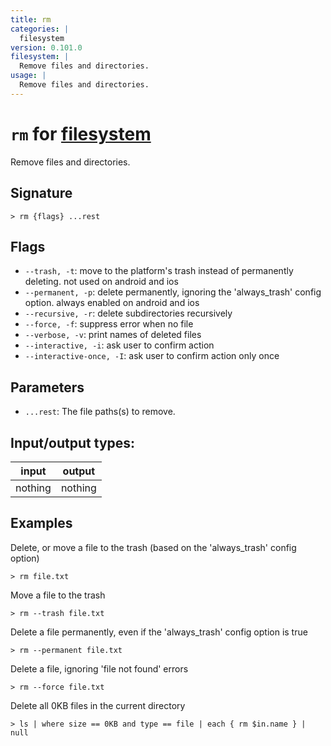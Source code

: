 ```yaml
---
title: rm
categories: |
  filesystem
version: 0.101.0
filesystem: |
  Remove files and directories.
usage: |
  Remove files and directories.
---
```

<!-- This file is automatically generated. Please edit the command in https://github.com/nushell/nushell instead. -->

# `rm` for [filesystem](/commands/categories/filesystem.md)

<div class='command-title'>Remove files and directories.</div>

## Signature

```> rm {flags} ...rest```

## Flags

 -  `--trash, -t`: move to the platform's trash instead of permanently deleting. not used on android and ios
 -  `--permanent, -p`: delete permanently, ignoring the 'always_trash' config option. always enabled on android and ios
 -  `--recursive, -r`: delete subdirectories recursively
 -  `--force, -f`: suppress error when no file
 -  `--verbose, -v`: print names of deleted files
 -  `--interactive, -i`: ask user to confirm action
 -  `--interactive-once, -I`: ask user to confirm action only once

## Parameters

 -  `...rest`: The file paths(s) to remove.


## Input/output types:

| input   | output  |
| ------- | ------- |
| nothing | nothing |

## Examples

Delete, or move a file to the trash (based on the 'always_trash' config option)
```nu
> rm file.txt

```

Move a file to the trash
```nu
> rm --trash file.txt

```

Delete a file permanently, even if the 'always_trash' config option is true
```nu
> rm --permanent file.txt

```

Delete a file, ignoring 'file not found' errors
```nu
> rm --force file.txt

```

Delete all 0KB files in the current directory
```nu
> ls | where size == 0KB and type == file | each { rm $in.name } | null

```
